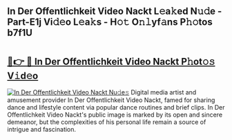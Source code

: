 ## In Der Offentlichkeit Video Nackt L𝚎a𝚔ed N𝚞𝚍e - Part-E1j Vi𝚍𝚎o L𝚎a𝚔s - H𝚘𝚝 O𝚗𝚕yf𝚊ns P𝚑𝚘tos b7f1U

# <h2><a href="http://kf30hrj.oniu.top/?m=In+Der+Offentlichkeit+Video+Nackt">🔗👉 🔴 In Der Offentlichkeit Video Nackt P𝚑ot𝚘𝚜 V𝚒d𝚎o</a></h2>

[![In Der Offentlichkeit Video Nackt Nu𝚍e𝚜](https://i.imgur.com/0qMVB7G.gif)](http://kf30hrj.oniu.top/?m=In+Der+Offentlichkeit+Video+Nackt)
Digital media artist and amusement provider In Der Offentlichkeit Video Nackt, famed for sharing dance and lifestyle content via popular dance routines and brief clips. In Der Offentlichkeit Video Nackt's public image is marked by its open and sincere demeanor, but the complexities of his personal life remain a source of intrigue and fascination.  
